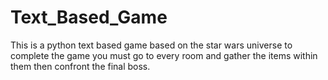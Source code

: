 # Text_Based_Game
This is a python text based game based on the star wars universe to complete the game you must go to every room and gather the items within them then confront the final boss.

